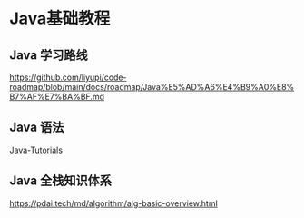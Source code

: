 # Java基础教程


## Java 学习路线

https://github.com/liyupi/code-roadmap/blob/main/docs/roadmap/Java%E5%AD%A6%E4%B9%A0%E8%B7%AF%E7%BA%BF.md

## Java 语法

[Java-Tutorials](work/programming/Java/Feature/Elementary/Java-Tutorials.md)


## Java 全栈知识体系

https://pdai.tech/md/algorithm/alg-basic-overview.html